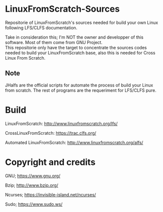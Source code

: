 # LinuxFromScratch-Sources
Repositorie of LinuxFromScratch's sources needed for build your own Linux following LFS/CLFS documentation.

Take in consideration this; I'm NOT the owner and developper of this software. Most of them come from GNU Project. <br/>
This repositorie only have the target to concentrate the sources codes needed to build your LinuxFromScratch base, also this is needed for Cross Linux From Scratch.

## Note
JHalfs are the official scripts for automate the process of build your Linux from scratch. The rest of programs are the requeriment for LFS/CLFS pure.

# Build
LinuxFromScratch: http://www.linuxfromscratch.org/lfs/

CrossLinuxFromScratch: https://trac.clfs.org/

Automated LinuxFromScratch: http://www.linuxfromscratch.org/alfs/

# Copyright and credits
GNU; https://www.gnu.org/

Bzip; http://www.bzip.org/

Ncurses; https://invisible-island.net/ncurses/

Sudo; https://www.sudo.ws/

